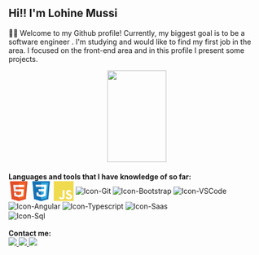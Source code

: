 ## Hi!! I'm Lohine Mussi

👩🏻 Welcome to my Github profile! Currently, my biggest goal is to be a software engineer . I'm studying and would like to find my first job in the area. I focused on the front-end area and in this profile I present some projects. 

<meta name="viewport" content="width=device-width, initial-scale=1.0, minimum-scale=1.0">

<div align="center">
  <a href="https://github.com/lohine
    <img height="180em" width="48%" src="https://github-readme-stats.vercel.app/api?username=lohine&show_icons=true&theme=tokyonight&include_all_commits=true&count_private=true"/>
    <img height="180em" width="48%" src="https://github-readme-stats.vercel.app/api/top-langs/?username=lohine&layout=compact&langs_count=7&theme=dracula"/>
  </a>
</div>

<div style="display: inline_block"><br>
  <strong>Languages and tools that I have knowledge of so far:</strong><br>
  <img align="center" alt="Icon-HTML" height="40" width="40" src="https://raw.githubusercontent.com/devicons/devicon/master/icons/html5/html5-original.svg" title="HTMl">
  <img align="center" alt="Icon-CSS" height="40" width="40" src="https://raw.githubusercontent.com/devicons/devicon/master/icons/css3/css3-original.svg" title="CSS">
  <img align="center" alt="Icon-Js" height="40" width="40" src="https://raw.githubusercontent.com/devicons/devicon/master/icons/javascript/javascript-plain.svg" title="JavaScript">
  <img align="center" alt="Icon-Git" height="40" width="40" src="https://cdn.jsdelivr.net/gh/devicons/devicon/icons/git/git-original.svg" title="Git">
  <img align="center" alt="Icon-Bootstrap" height="40" width="40" src="https://cdn.jsdelivr.net/gh/devicons/devicon/icons/bootstrap/bootstrap-plain.svg" title="Bootstrap"/>
  <img align="center" alt="Icon-VSCode" height="40" width="40" src="https://cdn.jsdelivr.net/gh/devicons/devicon/icons/vscode/vscode-original.svg" title="VS Code">
  <img align="center" alt="Icon-Angular" height="45" width="45" src="https://user-images.githubusercontent.com/12867589/212189633-87cb3b62-310c-47f8-a1b5-5972203fa154.svg" title="Angular"/>
  <img align="center" alt="Icon-Typescript" height="40" width="40" src="https://cdn.jsdelivr.net/gh/devicons/devicon/icons/typescript/typescript-original.svg" title="Typescript"/>
  <img align="center" alt="Icon-Saas" height="40" width="40" src="https://cdn.jsdelivr.net/gh/devicons/devicon/icons/sass/sass-original.svg" title="Sass"/>
</div>
  <img align="center" alt="Icon-Sql" height="40" width="40" src="https://img.icons8.com/ios-glyphs/256/sql.png" title="Sql"/>
</div>

<div style="display: inline_block"><br>
  <strong>Contact me:</strong><br>
  <a href="https://www.linkedin.com/in/lohine-mussi-9983671b4/" target="_blank">
    <img src="https://img.shields.io/badge/LinkedIn-0077B5?style=for-the-badge&logo=linkedin&logoColor=white">
  </a>
  <a href="https://www.instagram.com/lmlohine/" target="_blank">
    <img src="https://img.shields.io/badge/Instagram-E4405F?style=for-the-badge&logo=instagram&logoColor=white">
  </a>
  <a href="mailto:lohine.mussi@gmail.com" target="_blank">
    <img src="https://img.shields.io/badge/Gmail-D14836?style=for-the-badge&logo=gmail&logoColor=white">
  </a>
</div>


